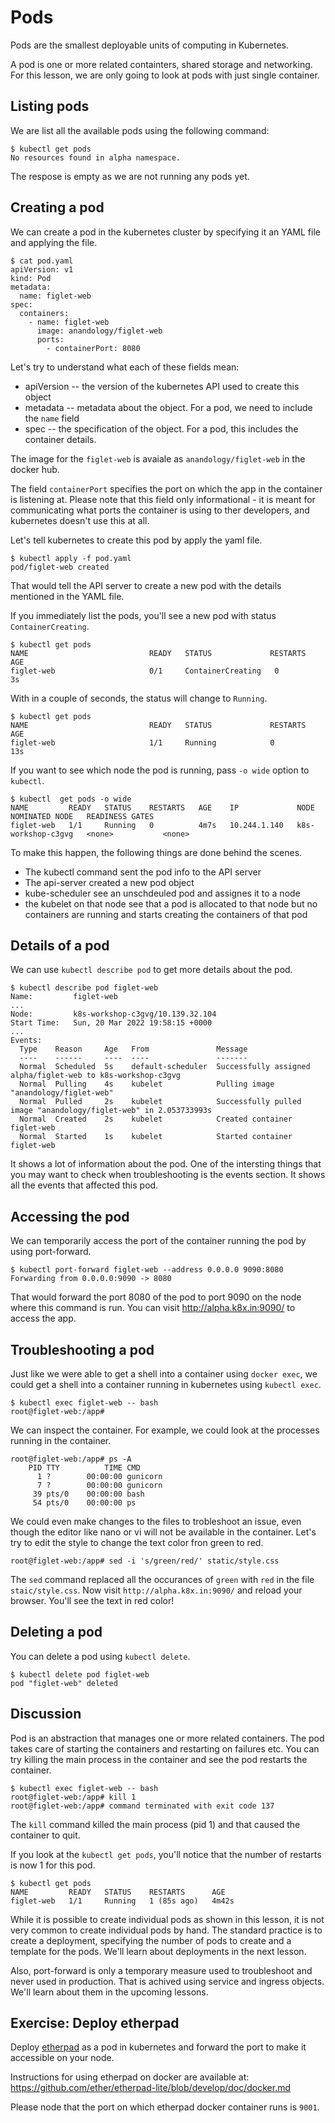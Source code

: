 # Pods

Pods are the smallest deployable units of computing in Kubernetes.

A pod is one or more related containters, shared storage and networking. For this lesson, we are only going to look at pods with just single container.

## Listing pods

We are list all the available pods using the following command:

```
$ kubectl get pods
No resources found in alpha namespace.
```

The respose is empty as we are not running any pods yet.

## Creating a pod

We can create a pod in the kubernetes cluster by specifying it an YAML file and applying the file.

```
$ cat pod.yaml
apiVersion: v1
kind: Pod
metadata:
  name: figlet-web
spec:
  containers:
    - name: figlet-web
      image: anandology/figlet-web
      ports:
        - containerPort: 8080
```

Let's try to understand what each of these fields mean:

* apiVersion -- the version of the kubernetes API used to create this object
* metadata -- metadata about the object. For a pod, we need to include the `name` field
* spec -- the specification of the object. For a pod, this includes the container details.

The image for the `figlet-web` is avaiale as `anandology/figlet-web` in the docker hub.

The field `containerPort` specifies the port on which the app in the container is listening at. Please note that this field only informational - it is meant for communicating what ports the container is using to ther developers, and kubernetes doesn't use this at all.

Let's tell kubernetes to create this pod by apply the yaml file.

```
$ kubectl apply -f pod.yaml
pod/figlet-web created
```

That would tell the API server to create a new pod with the details mentioned in the YAML file.

If you immediately list the pods, you'll see a new pod with status `ContainerCreating`.

```
$ kubectl get pods
NAME                           READY   STATUS             RESTARTS    AGE
figlet-web                     0/1     ContainerCreating   0          3s
```

With in a couple of seconds, the status will change to `Running`.

```
$ kubectl get pods
NAME                           READY   STATUS             RESTARTS    AGE
figlet-web                     1/1     Running            0           13s
```

If you want to see which node the pod is running, pass `-o wide` option to `kubectl`.

```
$ kubectl  get pods -o wide
NAME         READY   STATUS    RESTARTS   AGE    IP             NODE                 NOMINATED NODE   READINESS GATES
figlet-web   1/1     Running   0          4m7s   10.244.1.140   k8s-workshop-c3gvg   <none>           <none>
```

To make this happen, the following things are done behind the scenes.

* The kubectl command sent the pod info to the API server
* The api-server created a new pod object
* kube-scheduler see an unschdeuled pod and assignes it to a node
* the kubelet on that node see that a pod is allocated to that node but no containers are running and starts creating the containers of that pod

## Details of a pod

We can use `kubectl describe pod` to get more details about the pod.

```
$ kubectl describe pod figlet-web
Name:         figlet-web
...
Node:         k8s-workshop-c3gvg/10.139.32.104
Start Time:   Sun, 20 Mar 2022 19:58:15 +0000
...
Events:
  Type    Reason     Age   From               Message
  ----    ------     ----  ----               -------
  Normal  Scheduled  5s    default-scheduler  Successfully assigned alpha/figlet-web to k8s-workshop-c3gvg
  Normal  Pulling    4s    kubelet            Pulling image "anandology/figlet-web"
  Normal  Pulled     2s    kubelet            Successfully pulled image "anandology/figlet-web" in 2.053733993s
  Normal  Created    2s    kubelet            Created container figlet-web
  Normal  Started    1s    kubelet            Started container figlet-web
```

It shows a lot of information about the pod. One of the intersting things that you may want to check when troubleshooting is the events section. It shows all the events that affected this pod.

## Accessing the pod

We can temporarily access the port of the container running the pod by using port-forward.

```
$ kubectl port-forward figlet-web --address 0.0.0.0 9090:8080
Forwarding from 0.0.0.0:9090 -> 8080
```

That would forward the port 8080 of the pod to port 9090 on the node where this command is run.
You can visit http://alpha.k8x.in:9090/ to access the app.

## Troubleshooting a pod

Just like we were able to get a shell into a container using `docker exec`, we could get a shell into a container running in kubernetes using `kubectl exec`.

```
$ kubectl exec figlet-web -- bash
root@figlet-web:/app#
```

We can inspect the container. For example, we could look at the processes running in the container.

```
root@figlet-web:/app# ps -A
    PID TTY          TIME CMD
      1 ?        00:00:00 gunicorn
      7 ?        00:00:00 gunicorn
     39 pts/0    00:00:00 bash
     54 pts/0    00:00:00 ps
```

We could even make changes to the files to trobleshoot an issue, even though the editor like nano or vi will not be available in the container. Let's try to edit the style to change the text color fron green to red.

```
root@figlet-web:/app# sed -i 's/green/red/' static/style.css
```

The `sed` command replaced all the occurances of `green` with `red` in the file `staic/style.css`. Now visit `http://alpha.k8x.in:9090/` and reload your browser. You'll see the text in red color!

## Deleting a pod

You can delete a pod using `kubectl delete`.

```
$ kubectl delete pod figlet-web
pod "figlet-web" deleted
```

## Discussion

Pod is an abstraction that manages one or more related containers. The pod takes care of starting the containers and restarting on failures etc.  You can try killing the main process in the container and see the pod restarts the container.

```
$ kubectl exec figlet-web -- bash
root@figlet-web:/app# kill 1
root@figlet-web:/app# command terminated with exit code 137
```

The `kill` command killed the main process (pid 1) and that caused the container to quit.

If you look at the `kubectl get pods`, you'll notice that the number of restarts is now 1 for this pod.

```
$ kubectl get pods
NAME         READY   STATUS    RESTARTS      AGE
figlet-web   1/1     Running   1 (85s ago)   4m42s
```

While it is possible to create individual pods as shown in this lesson, it is not very common to create individual pods by hand. The standard practice is to create a deployment, specifying the number of pods to create and a template for the pods. We'll learn about deployments in the next lesson.

Also, port-forward is only a temporary measure used to troubleshoot and never used in production. That is achived using service and ingress objects. We'll learn about them in the upcoming lessons.

## Exercise: Deploy etherpad

Deploy [etherpad][] as a pod in kubernetes and forward the port to make it accessible on your node.

[etherpad]: https://etherpad.org/

Instructions for using etherpad on docker are available at:
<https://github.com/ether/etherpad-lite/blob/develop/doc/docker.md>

Please node that the port on which etherpad docker container runs is `9001`.
